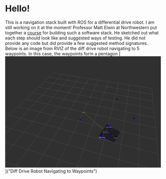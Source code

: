 # Hello! 
This is a navigation stack built with ROS for a differential drive robot. I am still working on it at the moment! Professor Matt Elwin at Northwestern put together a [course](https://nu-msr.github.io/navigation_site/) for building such a software stack. He sketched out what each step should look like and suggested ways of testing. He did not provide any code but did provide a few suggested method signatures. 
Below is an image from RVIZ of the diff drive robot navigating to 5 waypoints. In this case, the waypoints form a pentagon
[![](images/pentagonNavigation2.png)]("Diff Drive Robot Navigating to Waypoints")
